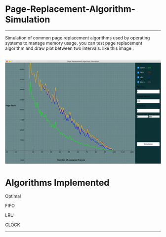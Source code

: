 Page-Replacement-Algorithm-Simulation
==================================
-----------
Simulation of common page replacement algorithms used by operating systems to manage memory usage.
you can test page replacement algorithm and draw plot between two intervals.
like this image :

![enter image description here](https://github.com/armanaxh/Page-Replacement-Algorithm-Simulation/blob/master/ScreenShot/Page-Replacement-Algorithm-Simulation.png)
----------


# Algorithms Implemented

Optimal 

FIFO 

LRU 

CLOCK 


---

